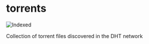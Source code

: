 torrents 
========
![Indexed](https://img.shields.io/badge/indexed-259061-blue)

Collection of torrent files discovered in the DHT network
